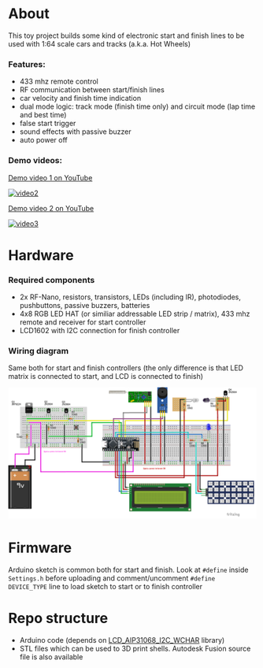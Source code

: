 # About
This toy project builds some kind of electronic start and finish lines to be used with 1:64 scale cars and tracks (a.k.a. Hot Wheels)

### Features:
- 433 mhz remote control 
- RF communication between start/finish lines
- car velocity and finish time indication
- dual mode logic: track mode (finish time only) and circuit mode (lap time and best time)
- false start trigger
- sound effects with passive buzzer
- auto power off

### Demo videos:

[Demo video 1 on YouTube](https://www.youtube.com/watch?v=u52nJqy7JgE)

[![video2](https://img.youtube.com/vi/u52nJqy7JgE/0.jpg)](https://www.youtube.com/watch?v=u52nJqy7JgE)

[Demo video 2 on YouTube](https://www.youtube.com/watch?v=M21zNXTgTHc)

[![video3](https://img.youtube.com/vi/M21zNXTgTHc/0.jpg)](https://www.youtube.com/watch?v=M21zNXTgTHc)

# Hardware

### Required components
- 2x RF-Nano, resistors, transistors, LEDs (including IR), photodiodes, pushbuttons, passive buzzers, batteries
- 4x8 RGB LED HAT (or similiar addressable LED strip / matrix), 433 mhz remote and receiver for start controller
- LCD1602 with I2C connection for finish controller

### Wiring diagram
Same both for start and finish controllers (the only difference is that LED matrix is connected to start, and LCD is connected to finish)

![Wiring!](https://github.com/pink0D/MiniRaceLogic/blob/main/Wiring/MiniRaceLogic_Wiring_RFNano.png?raw=true "Wiring")

# Firmware
Arduino sketch is common both for start and finish.
Look at `#define` inside `Settings.h` before uploading and comment/uncomment `#define DEVICE_TYPE` line to load sketch to start or to finish controller

# Repo structure
- Arduino code (depends on [LCD_AIP31068_I2C_WCHAR](https://github.com/pink0D/LCD_AIP31068_I2C_WCHAR) library)
- STL files which can be used to 3D print shells. Autodesk Fusion source file is also available
